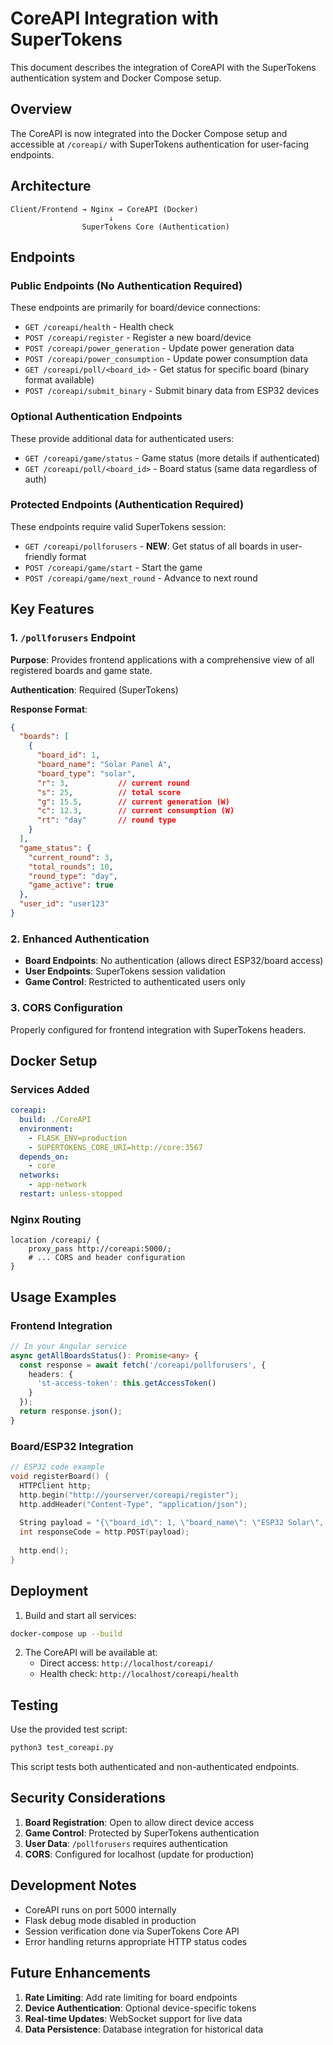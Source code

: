 # CoreAPI Integration with SuperTokens

This document describes the integration of CoreAPI with the SuperTokens authentication system and Docker Compose setup.

## Overview

The CoreAPI is now integrated into the Docker Compose setup and accessible at `/coreapi/` with SuperTokens authentication for user-facing endpoints.

## Architecture

```
Client/Frontend → Nginx → CoreAPI (Docker)
                      ↓
                SuperTokens Core (Authentication)
```

## Endpoints

### Public Endpoints (No Authentication Required)

These endpoints are primarily for board/device connections:

- `GET /coreapi/health` - Health check
- `POST /coreapi/register` - Register a new board/device
- `POST /coreapi/power_generation` - Update power generation data
- `POST /coreapi/power_consumption` - Update power consumption data
- `GET /coreapi/poll/<board_id>` - Get status for specific board (binary format available)
- `POST /coreapi/submit_binary` - Submit binary data from ESP32 devices

### Optional Authentication Endpoints

These provide additional data for authenticated users:

- `GET /coreapi/game/status` - Game status (more details if authenticated)
- `GET /coreapi/poll/<board_id>` - Board status (same data regardless of auth)

### Protected Endpoints (Authentication Required)

These endpoints require valid SuperTokens session:

- `GET /coreapi/pollforusers` - **NEW**: Get status of all boards in user-friendly format
- `POST /coreapi/game/start` - Start the game
- `POST /coreapi/game/next_round` - Advance to next round

## Key Features

### 1. `/pollforusers` Endpoint

**Purpose**: Provides frontend applications with a comprehensive view of all registered boards and game state.

**Authentication**: Required (SuperTokens)

**Response Format**:
```json
{
  "boards": [
    {
      "board_id": 1,
      "board_name": "Solar Panel A",
      "board_type": "solar",
      "r": 3,           // current round
      "s": 25,          // total score
      "g": 15.5,        // current generation (W)
      "c": 12.3,        // current consumption (W)
      "rt": "day"       // round type
    }
  ],
  "game_status": {
    "current_round": 3,
    "total_rounds": 10,
    "round_type": "day",
    "game_active": true
  },
  "user_id": "user123"
}
```

### 2. Enhanced Authentication

- **Board Endpoints**: No authentication (allows direct ESP32/board access)
- **User Endpoints**: SuperTokens session validation
- **Game Control**: Restricted to authenticated users only

### 3. CORS Configuration

Properly configured for frontend integration with SuperTokens headers.

## Docker Setup

### Services Added

```yaml
coreapi:
  build: ./CoreAPI
  environment:
    - FLASK_ENV=production
    - SUPERTOKENS_CORE_URI=http://core:3567
  depends_on:
    - core
  networks:
    - app-network
  restart: unless-stopped
```

### Nginx Routing

```nginx
location /coreapi/ {
    proxy_pass http://coreapi:5000/;
    # ... CORS and header configuration
}
```

## Usage Examples

### Frontend Integration

```typescript
// In your Angular service
async getAllBoardsStatus(): Promise<any> {
  const response = await fetch('/coreapi/pollforusers', {
    headers: {
      'st-access-token': this.getAccessToken()
    }
  });
  return response.json();
}
```

### Board/ESP32 Integration

```cpp
// ESP32 code example
void registerBoard() {
  HTTPClient http;
  http.begin("http://yourserver/coreapi/register");
  http.addHeader("Content-Type", "application/json");
  
  String payload = "{\"board_id\": 1, \"board_name\": \"ESP32 Solar\", \"board_type\": \"solar\"}";
  int responseCode = http.POST(payload);
  
  http.end();
}
```

## Deployment

1. Build and start all services:
```bash
docker-compose up --build
```

2. The CoreAPI will be available at:
   - Direct access: `http://localhost/coreapi/`
   - Health check: `http://localhost/coreapi/health`

## Testing

Use the provided test script:
```bash
python3 test_coreapi.py
```

This script tests both authenticated and non-authenticated endpoints.

## Security Considerations

1. **Board Registration**: Open to allow direct device access
2. **Game Control**: Protected by SuperTokens authentication
3. **User Data**: `/pollforusers` requires authentication
4. **CORS**: Configured for localhost (update for production)

## Development Notes

- CoreAPI runs on port 5000 internally
- Flask debug mode disabled in production
- Session verification done via SuperTokens Core API
- Error handling returns appropriate HTTP status codes

## Future Enhancements

1. **Rate Limiting**: Add rate limiting for board endpoints
2. **Device Authentication**: Optional device-specific tokens
3. **Real-time Updates**: WebSocket support for live data
4. **Data Persistence**: Database integration for historical data
